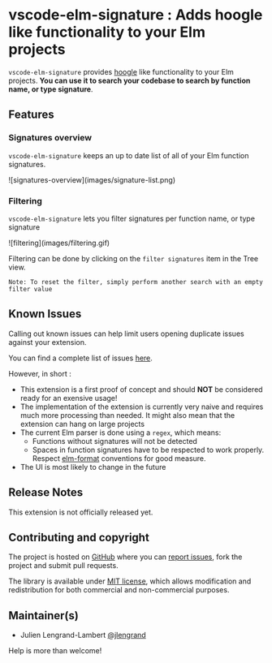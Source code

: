# vscode-elm-signature : Adds hoogle like functionality to your Elm projects

`vscode-elm-signature` provides [hoogle](https://www.haskell.org/hoogle/) like functionality to your Elm projects. **You can use it to search your codebase to search by function name, or type signature**.

## Features

### Signatures overview

`vscode-elm-signature` keeps an up to date list of all of your Elm function signatures.

\!\[signatures-overview\]\(images/signature-list.png\)

### Filtering

`vscode-elm-signature` lets you filter signatures per function name, or type signature

\!\[filtering\]\(images/filtering.gif\)

Filtering can be done by clicking on the `filter signatures` item in the Tree view.

`Note: To reset the filter, simply perform another search with an empty filter value`

## Known Issues

Calling out known issues can help limit users opening duplicate issues against your extension.

You can find a complete list of issues [here](https://github.com/jlengrand/vscode-elm-signature/issues).

However, in short : 

* This extension is a first proof of concept and should **NOT** be considered ready for an exensive usage!
* The implementation of the extension is currently very naive and requires much more processing than needed. It might also mean that the extension can hang on large projects
* The current Elm parser is done using a `regex`, which means:
    * Functions without signatures will not be detected
    * Spaces in function signatures have to be respected to work properly. Respect [elm-format](https://github.com/avh4/elm-format) conventions for good measure.
* The UI is most likely to change in the future

## Release Notes

This extension is not officially released yet.


## Contributing and copyright

The project is hosted on [GitHub](https://github.com/jlengrand/vscode-elm-signature) where you can [report issues](https://github.com/jlengrand/vscode-elm-signature/issues), fork
the project and submit pull requests.

The library is available under [MIT license](https://github.com/jlengrand/vscode-elm-signature/blob/master/LICENSE), which allows modification and redistribution for both commercial and non-commercial purposes.

## Maintainer(s)

* Julien Lengrand-Lambert [@jlengrand](https://github.com/jlengrand)

Help is more than welcome!